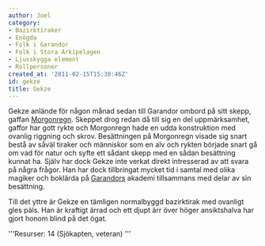 ```yaml
---
author: Joel
category:
- Bazirktiraker
- Enögda
- Folk i Garandor
- Folk i Stora Arkipelagen
- Ljusskygga element
- Rollpersoner
created_at: '2011-02-15T15:38:46Z'
id: gekze
title: Gekze
---
```

Gekze anlände för någon månad sedan till Garandor ombord på sitt skepp, gaffan [Morgonregn]. Skeppet drog redan då till sig en del uppmärksamhet, gaffor har gott rykte och Morgonregn hade en udda konstruktion med ovanlig riggning och skrov. Besättningen på Morgonregn visade sig snart bestå av såväl tiraker och människor som en alv och rykten började snart gå om vad för natur och syfte ett sådant skepp med en sådan besättning kunnat ha. Själv har dock Gekze inte verkat direkt intresserad av att svara på några frågor. Han har dock tillbringat mycket tid i samtal med olika magiker och boklärda på [Garandors] akademi tillsammans med delar av sin besättning.

Till det yttre är Gekze en tämligen normalbyggd bazirktirak med ovanligt gles päls. Han är kraftigt ärrad och ett djupt ärr över höger ansiktshalva har gjort honom blind på det ögat.

'''Resurser: 14 (Sjökapten, veteran) '''

  [Morgonregn]: Morgonregn
  [Garandors]: Garandor